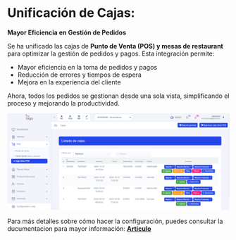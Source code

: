 # Unificación de Cajas: 

**Mayor Eficiencia en Gestión de Pedidos**

Se ha unificado las cajas de **Punto de Venta (POS) y mesas de restaurant** para optimizar la gestión de pedidos y pagos. Esta integración permite:

- Mayor eficiencia en la toma de pedidos y pagos 
- Reducción de errores y tiempos de espera
- Mejora en la experiencia del cliente

Ahora, todos los pedidos se gestionan desde una sola vista, simplificando el proceso y mejorando la productividad.

![alt text](img/Unificacion_cajas_1.png)


Para más detalles sobre cómo hacer la configuración, puedes consultar la ducumentacion para mayor información:
**[Articulo](https://fastura.github.io/documentacion/pos/Abrir-una-caja-y-exportar-reportes)**
